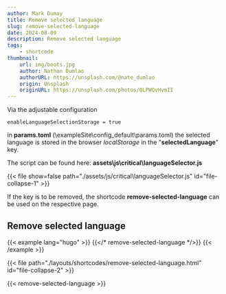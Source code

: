 ```yaml
---
author: Mark Dumay
title: Remove selected language
slug: remove-selected-language
date: 2024-08-09
description: Remove selected language
tags:
    - shortcode
thumbnail:
    url: img/boots.jpg
    author: Nathan Dumlao
    authorURL: https://unsplash.com/@nate_dumlao
    origin: Unsplash
    originURL: https://unsplash.com/photos/QLPWQvHvmII
---
```


Via the adjustable configuration

`enableLanguageSelectionStorage = true`

 in **params.toml** (\exampleSite\config\_default\params.toml)
the selected language is stored in the browser *localStorage* in the "**selectedLanguage**" key.

The script can be found here:
**assets\js\critical\languageSelector.js**

{{< file show=false path="./assets/js/critical\languageSelector.js" id="file-collapse-1" >}}

If the key is to be removed, the shortcode
**remove-selected-language**
can be used on the respective page.

## Remove selected language

<!-- markdownlint-disable MD037 -->
{{< example lang="hugo" >}}
{{</* remove-selected-language */>}}
{{< /example >}}
<!-- markdownlint-enable MD037 -->

{{< file path="./layouts/shortcodes/remove-selected-language.html" id="file-collapse-2" >}}

{{< remove-selected-language >}}

